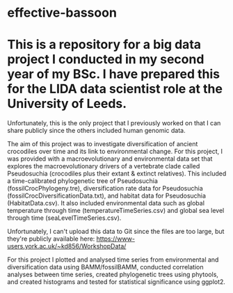 # effective-bassoon
# This is a repository for a big data project I conducted in my second year of my BSc. I have prepared this for the LIDA data scientist role at the University of Leeds.


Unfortunately, this is the only project that I previously worked on that I can share publicly since the others included human genomic data. 

The aim of this project was to investigate diversification of ancient crocodiles over time and its link to environmental change. For this project, I was provided with a macroevolutionary and environmental data set that explores the macroevolutionary drivers of a vertebrate clade called Pseudosuchia (crocodiles plus their extant & extinct relatives). This included a time-calibrated phylogenetic tree of Pseudosuchia (fossilCrocPhylogeny.tre), diversification rate data for Pseudosuchia (fossilCrocDiversificationData.txt), and habitat data for Pseudosuchia (HabitatData.csv). It also included environmental data such as global temperature through time (temperatureTimeSeries.csv) and global sea level through time (seaLevelTimeSeries.csv).

Unfortunately, I can't upload this data to Git since the files are too large, but they're publicly available here: https://www-users.york.ac.uk/~kd856/WorkshopData/

For this project I plotted and analysed time series from environmental and diversification data using BAMM/fossilBAMM, conducted correlation analyses between time series, created phylogenetic trees using phytools, and created histograms and tested for statistical significance using ggplot2. 